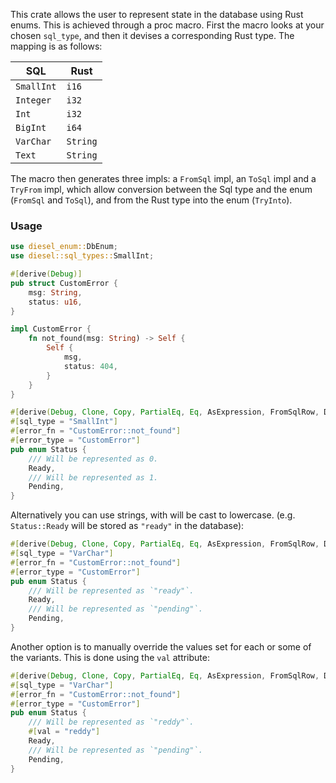 This crate allows the user to represent state in the database using Rust enums. This is achieved
through a proc macro. First the macro looks at your chosen `sql_type`, and then it devises a
corresponding Rust type. The mapping is as follows:

| SQL | Rust |
|--|--|
| `SmallInt` | `i16` |
| `Integer` | `i32` |
| `Int` | `i32` |
| `BigInt` | `i64` |
| `VarChar` | `String` |
| `Text` | `String` |

 The macro then generates three impls: a `FromSql` impl, an `ToSql` impl and a
`TryFrom` impl, which allow conversion between the Sql type and the enum (`FromSql` and `ToSql`),
and from the Rust type into the enum (`TryInto`).

### Usage
```rust
use diesel_enum::DbEnum;
use diesel::sql_types::SmallInt;

#[derive(Debug)]
pub struct CustomError {
    msg: String,
    status: u16,
}

impl CustomError {
    fn not_found(msg: String) -> Self {
        Self {
            msg,
            status: 404,
        }
    }
}

#[derive(Debug, Clone, Copy, PartialEq, Eq, AsExpression, FromSqlRow, DbEnum)]
#[sql_type = "SmallInt"]
#[error_fn = "CustomError::not_found"]
#[error_type = "CustomError"]
pub enum Status {
    /// Will be represented as 0.
    Ready,
    /// Will be represented as 1.
    Pending,
}
```
Alternatively you can use strings, with will be cast to lowercase. (e.g. `Status::Ready` will be
stored as `"ready"` in the database):
```rust
#[derive(Debug, Clone, Copy, PartialEq, Eq, AsExpression, FromSqlRow, DbEnum)]
#[sql_type = "VarChar"]
#[error_fn = "CustomError::not_found"]
#[error_type = "CustomError"]
pub enum Status {
    /// Will be represented as `"ready"`.
    Ready,
    /// Will be represented as `"pending"`.
    Pending,
}
```
Another option is to manually override the values set for each or some of the variants. This is done
using the `val` attribute:
```rust
#[derive(Debug, Clone, Copy, PartialEq, Eq, AsExpression, FromSqlRow, DbEnum)]
#[sql_type = "VarChar"]
#[error_fn = "CustomError::not_found"]
#[error_type = "CustomError"]
pub enum Status {
    /// Will be represented as `"reddy"`.
    #[val = "reddy"]
    Ready,
    /// Will be represented as `"pending"`.
    Pending,
}
```

